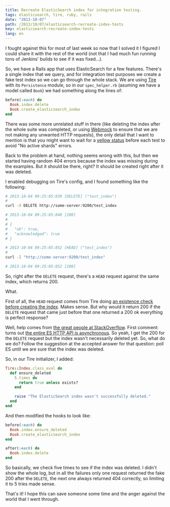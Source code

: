```yaml
---
title: Recreate ElasticSearch index for integration testing.
tags: elasticsearch, tire, ruby, rails
date: "2013-10-07"
path: /2013/10/07/elasticsearch-recreate-index-tests
key: elasticsearch-recreate-index-tests
lang: en
---
```


I fought against this for most of last week so now that I solved it I figured I could share it with the rest of the world (not that I had much fun running tons of Jenkins' builds to see if it was fixed...).

So, we have a Rails app that uses ElasticSearch for a few features. There's a single index that we query, and for integration test purposes we create a fake test index so we can go through the whole stack. We are using [Tire](https://github.com/karmi/retire) with its `Persistence` module, so in our `spec_helper.rb` (asuming we have a model called `Book`) we had something along the lines of:

```ruby
before(:each) do
  Book.index.delete
  Book.create_elasticsearch_index
end
```

There was some more unrelated stuff in there (like deleting the index after the whole suite was completed, or using [Webmock](https://github.com/bblimke/webmock) to ensure that we are not making any unwanted HTTP requests), the only detail that I want to mention is that you might want to wait for a [yellow status](https://github.com/karmi/retire/issues/537#issuecomment-11124205) before each test to avoid "No active shards" errors.

Back to the problem at hand, nothing seems wrong with this, but then we started having random 404 errors because the index was missing during the examples. But it should be there, right? It should be created right after it was deleted.

I enabled debugging on Tire's config, and I found something like the following:

```sh
# 2013-10-04 09:25:05:839 [DELETE] ("test_index")
#
curl -X DELETE http://some-server:9200/test_index

# 2013-10-04 09:25:05:840 [200]
#
# {
#   "ok": true,
#   "acknowledged": true
# }

# 2013-10-04 09:25:05:852 [HEAD] ("test_index")
#
curl -I "http://some-server:9200/test_index"

# 2013-10-04 09:25:05:852 [200]
```

So, right after the `DELETE` request, there's a `HEAD` request against the same index, which returns 200.

What.

First of all, the `HEAD` request comes from Tire doing [an existence check before creating the index](http://rubydoc.info/github/karmi/tire/master/Tire/Model/Indexing/ClassMethods#create_elasticsearch_index-instance_method). Makes sense. But why would it return 200 if the `DELETE` request that came just before that one returned a 200 ok everything is perfect response?

Well, help comes from [the great people at StackOverflow](http://stackoverflow.com/questions/19182682/elasticsearch-async-delete-200-just-after-deleting-index-in-rails-app/19224515). First comment: turns out [the entire ES HTTP API is asynchronous](http://www.elasticsearch.org/guide/en/elasticsearch/reference/current/modules-http.html). So yeah, I get the 200 for the `DELETE` request but the index wasn't necessarily deleted yet. So, what do we do? Follow the suggestion at the accepted answer for that question: poll ES until we are sure that the index was deleted.

So, in our Tire initializer, I added:

```ruby
Tire::Index.class_eval do
  def ensure_deleted
    5.times do
      return true unless exists?
    end

    raise "The ElasticSearch index wasn't successfully deleted."
  end
end
```

And then modified the hooks to look like:

```ruby
before(:each) do
  Book.index.ensure_deleted
  Book.create_elasticsearch_index
end

after(:each) do
  Book.index.delete
end
```

So basically, we check five times to see if the index was deleted. I didn't show the whole log, but in all the failures only one request returned the fake 200 after the `DELETE`, the next one always returned 404 correctly, so limiting it to 5 tries made sense.

That's it! I hope this can save someone some time and the anger against the world that I went through.
